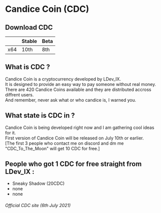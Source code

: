 # Candice Coin (CDC) <br>

## Download CDC <br>

|     | Stable | Beta
| --- | --- | ---
| x64 | 10th | 8th

## What is CDC ? <br>
Candice Coin is a cryptocurrency developed by LDev_IX. <br>
It is designed to provide an easy way to pay someone without real money. <br>
There are 420 Candice Coins available and they are distributed accross diffrent users. <br>
And remember, never ask what or who candice is, I warned you. <br>

## What state is CDC in ? <br>
Candice Coin is being developed right now and I am gathering cool ideas for it. <br>
First version of Candice Coin will be released on July 10th or earlier. <br>
[The first 3 people who contact me on discord and dm me "CDC_To_The_Moon" will get 10 CDC for free.] <br>

## People who got 1 CDC for free straight from LDev_IX : <br>
- Sneaky Shadow (20CDC) <br>
- none <br>
- none <br>

###### Official CDC site (6th July 2021) <br>
